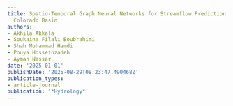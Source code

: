 ```yaml
---
title: Spatio-Temporal Graph Neural Networks for Streamflow Prediction in the Upper
  Colorado Basin
authors:
- Akhila Akkala
- Soukaina Filali Boubrahimi
- Shah Muhammad Hamdi
- Pouya Hosseinzadeh
- Ayman Nassar
date: '2025-01-01'
publishDate: '2025-08-29T08:23:47.490468Z'
publication_types:
- article-journal
publication: '*Hydrology*'
---
```


